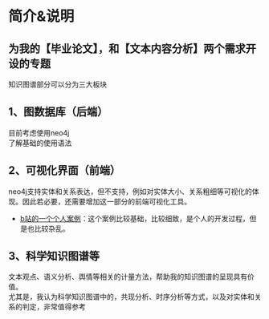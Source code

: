 # 简介&说明
## 为我的【毕业论文】，和【文本内容分析】两个需求开设的专题
知识图谱部分可以分为三大板块
## 1、图数据库（后端）
目前考虑使用neo4j  
了解基础的使用语法
## 2、可视化界面（前端）
neo4j支持实体和关系表达，但不支持，例如对实体大小、关系粗细等可视化的体现。因此若必要，还需要增加这一部分的前端可视化工具。
- [b站的一个个人案例](https://www.bilibili.com/video/BV11Q4y1M7MS?from=search&seid=6512466458755770239)：这个案例比较基础，比较细致，是个人的开发过程，但是也比较杂乱。
## 3、科学知识图谱等
文本观点、语义分析、舆情等相关的计量方法，帮助我的知识图谱的呈现具有价值。  
尤其是，我认为科学知识图谱中的，共现分析、时序分析等方式，以及对实体和关系的判定，非常值得参考
